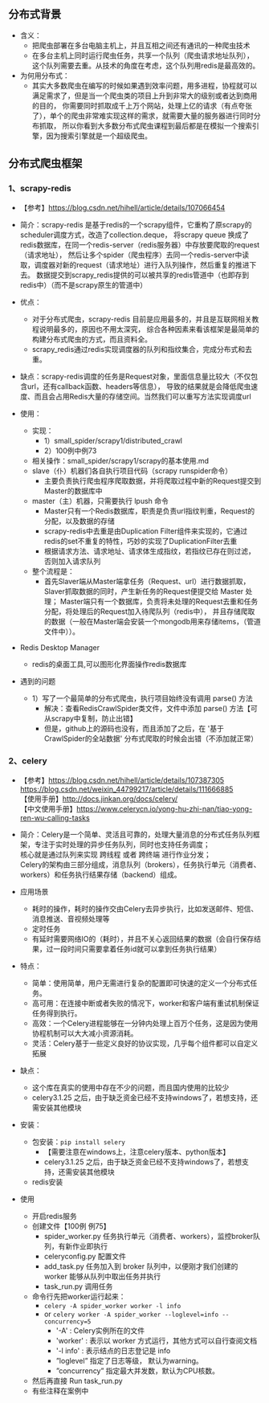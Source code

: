 ## 分布式背景
- 含义：
    - 把爬虫部署在多台电脑主机上，并且互相之间还有通讯的一种爬虫技术
    - 在多台主机上同时运行爬虫任务，共享一个队列（爬虫请求地址队列）， 这个队列需要去重。从技术的角度在考虑，这个队列用redis是最高效的。
- 为何用分布式：
    - 其实大多数爬虫在编写的时候如果遇到效率问题，用多进程，协程就可以满足需求了，但是当一个爬虫类的项目上升到非常大的级别或者达到商用的目的，
      你需要同时抓取成千上万个网站，处理上亿的请求（有点夸张了），单个的爬虫非常难实现这样的需求，就需要大量的服务器进行同时分布抓取，
      所以你看到大多数分布式爬虫课程到最后都是在模拟一个搜索引擎，因为搜索引擎就是一个超级爬虫。

## 分布式爬虫框架      
### 1、scrapy-redis
- 【参考】https://blog.csdn.net/hihell/article/details/107066454
- 简介：scrapy-redis 是基于redis的一个scrapy组件，它重构了原scrapy的scheduler调度方式，改造了collection.deque，
        将scrapy queue 换成了redis数据库，在同一个redis-server（redis服务器）中存放要爬取的request（请求地址），
        然后让多个spider（爬虫程序）去同一个redis-server中读取，调度器对新的request（请求地址）进行入队列操作，然后重复的推进下去。
        数据提交到scrapy_redis提供的可以被共享的redis管道中（也即存到redis中）（而不是scrapy原生的管道中）
- 优点：
    - 对于分布式爬虫，scrapy-redis 目前是应用最多的，并且是互联网相关教程说明最多的，原因也不用太深究，
      综合各种因素来看该框架是最简单的构建分布式爬虫的方式，而且资料全。
    - scrapy_redis通过redis实现调度器的队列和指纹集合，完成分布式和去重。
- 缺点：scrapy-redis调度的任务是Request对象，里面信息量比较大（不仅包含url，还有callback函数、headers等信息），
        导致的结果就是会降低爬虫速度、而且会占用Redis大量的存储空间。当然我们可以重写方法实现调度url
- 使用：
    - 实现： 
        - 1）small_spider/scrapy1/distributed_crawl
        - 2）100例中例73
    - 相关操作：small_spider/scrapy1/scrapy的基本使用.md
    - slave（仆）机器们各自执行项目代码（scrapy runspider命令）
        - 主要负责执行爬虫程序爬取数据，并将爬取过程中新的Request提交到Master的数据库中
    - master（主）机器，只需要执行 lpush 命令
        - Master只有一个Redis数据库，职责是负责url指纹判重，Request的分配，以及数据的存储
        - scrapy-redis中去重是由Duplication Filter组件来实现的，它通过redis的set不重复的特性，巧妙的实现了DuplicationFilter去重
        - 根据请求方法、请求地址、请求体生成指纹，若指纹已存在则过滤，否则加入请求队列
    - 整个流程是：
        - 首先Slaver端从Master端拿任务（Request、url）进行数据抓取，Slaver抓取数据的同时，产生新任务的Request便提交给 Master 处理；
            Master端只有一个数据库，负责将未处理的Request去重和任务分配，将处理后的Request加入待爬队列（redis中），
            并且存储爬取的数据（一般在Master端会安装一个mongodb用来存储items，（管道文件中））。

- Redis Desktop Manager
    - redis的桌面工具,可以图形化界面操作redis数据库
- 遇到的问题
    - 1）写了一个最简单的分布式爬虫，执行项目始终没有调用 parse() 方法
        - 解决：查看RedisCrawlSpider类文件，文件中添加 parse() 方法【可从scrapy中复制，防止出错】
        - 但是，github上的源码也没有，而且添加了之后，在 '基于CrawlSpider的全站数据' 分布式爬取的时候会出错（不添加就正常）
    
### 2、celery
- 【参考】https://blog.csdn.net/hihell/article/details/107387305  
        https://blog.csdn.net/weixin_44799217/article/details/111666885  
  【使用手册】http://docs.jinkan.org/docs/celery/  
  【中文使用手册】https://www.celerycn.io/yong-hu-zhi-nan/tiao-yong-ren-wu-calling-tasks
  
- 简介：Celery是一个简单、灵活且可靠的，处理大量消息的分布式任务队列框架，专注于实时处理的异步任务队列，同时也支持任务调度；  
       核心就是通过队列来实现 跨线程 或者 跨终端 进行作业分发；  
       Celery的架构由三部分组成，消息队列（brokers），任务执行单元（消费者、workers）和任务执行结果存储（backend）组成。
- 应用场景
    - 耗时的操作，耗时的操作交由Celery去异步执行，比如发送邮件、短信、消息推送、音视频处理等
    - 定时任务
    - 有延时需要网络IO的（耗时），并且不关心返回结果的数据（会自行保存结果，过一段时间只需要拿着任务id就可以拿到任务执行结果）
- 特点：
    - 简单：使用简单，用户无需进行复杂的配置即可快速的定义一个分布式任务。
    - 高可用：在连接中断或者失败的情况下，worker和客户端有重试机制保证任务得到执行。
    - 高效：一个Celery进程能够在一分钟内处理上百万个任务，这是因为使用协程机制可以大大减小资源消耗。
    - 灵活：Celery基于一些定义良好的协议实现，几乎每个组件都可以自定义拓展
- 缺点：
    - 这个库在真实的使用中存在不少的问题，而且国内使用的比较少
    - celery3.1.25 之后，由于缺乏资金已经不支持windows了，若想支持，还需安装其他模块
- 安装：
    - 包安装：`pip install selery` 
        - 【需要注意在windows上，注意celery版本、python版本】
        - celery3.1.25 之后，由于缺乏资金已经不支持windows了，若想支持，还需安装其他模块
    - redis安装
- 使用
    - 开启redis服务
    - 创建文件【100例 例75】
        - spider_worker.py  任务执行单元（消费者、workers），监控broker队列，有新作业即执行
        - celeryconfig.py   配置文件
        - add_task.py       任务加入到 broker 队列中，以便刚才我们创建的 worker 能够从队列中取出任务并执行
        - task_run.py       调用任务
    - 命令行先把worker运行起来： 
        - `celery -A spider_worker worker -l info`
        - or `celery worker -A spider_worker --loglevel=info --concurrency=5`
            - '-A' : Celery实例所在的文件
            - 'worker' : 表示以 worker 方式运行，其他方式可以自行查阅文档
            - '-l info' :  表示结点的日志登记是 info
            - ”loglevel” 指定了日志等级， 默认为warning。
            - ”concurrency” 指定最大并发数，默认为CPU核数。
    - 然后再直接 Run task_run.py
    - 有些注释在案例中